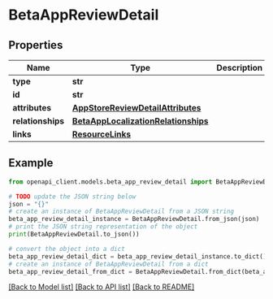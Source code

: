 # BetaAppReviewDetail


## Properties

Name | Type | Description | Notes
------------ | ------------- | ------------- | -------------
**type** | **str** |  | 
**id** | **str** |  | 
**attributes** | [**AppStoreReviewDetailAttributes**](AppStoreReviewDetailAttributes.md) |  | [optional] 
**relationships** | [**BetaAppLocalizationRelationships**](BetaAppLocalizationRelationships.md) |  | [optional] 
**links** | [**ResourceLinks**](ResourceLinks.md) |  | [optional] 

## Example

```python
from openapi_client.models.beta_app_review_detail import BetaAppReviewDetail

# TODO update the JSON string below
json = "{}"
# create an instance of BetaAppReviewDetail from a JSON string
beta_app_review_detail_instance = BetaAppReviewDetail.from_json(json)
# print the JSON string representation of the object
print(BetaAppReviewDetail.to_json())

# convert the object into a dict
beta_app_review_detail_dict = beta_app_review_detail_instance.to_dict()
# create an instance of BetaAppReviewDetail from a dict
beta_app_review_detail_from_dict = BetaAppReviewDetail.from_dict(beta_app_review_detail_dict)
```
[[Back to Model list]](../README.md#documentation-for-models) [[Back to API list]](../README.md#documentation-for-api-endpoints) [[Back to README]](../README.md)


